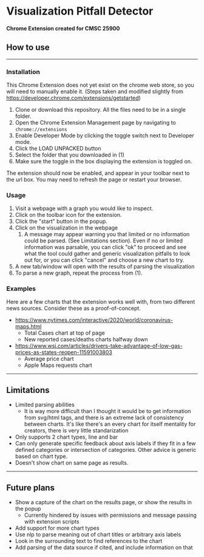 # Visualization Pitfall Detector
#### Chrome Extension created for CMSC 25900 

## How to use
---
### Installation 

This Chrome Extension does not yet exist on the chrome web store, so you will need to manually enable it. 
(Steps taken and modified slightly from https://developer.chrome.com/extensions/getstarted)

1. Clone or download this repository. All the files need to be in a single folder.
2. Open the Chrome Extension Management page by navigating to `chrome://extensions`
3. Enable Developer Mode by clicking the toggle switch next to Developer mode.
4. Click the LOAD UNPACKED button
5. Select the folder that you downloaded in (1)
6. Make sure the toggle in the box displaying the extension is toggled on.

The extension should now be enabled, and appear in your toolbar next to the url box. You may need to refresh the page or restart your browser. 

### Usage

1. Visit a webpage with a graph you would like to inspect.
2. Click on the toolbar icon for the extension. 
3. Click the "start" button in the popup.
4. Click on the visualization in the webpage
   1. A message may appear warning you that limited or no information could be parsed. (See Limitations section). Even if no or limited information was parsable, you can click "ok" to proceed and see what the tool could gather and generic visualization pitfalls to look out for, or you can click "cancel" and choose a new chart to try.
5. A new tab/window will open with the results of parsing the visualization
6. To parse a new graph, repeat the process from (1). 

### Examples
Here are a few charts that the extension works well with, from two different news sources. Consider these as a proof-of-concept. 
- https://www.nytimes.com/interactive/2020/world/coronavirus-maps.html 
  - Total Cases chart at top of page
  - New reported cases/deaths charts halfway down
- https://www.wsj.com/articles/drivers-take-advantage-of-low-gas-prices-as-states-reopen-11591003803
  - Average price chart
  - Apple Maps requests chart
---
## Limitations
- Limited parsing abilities
  - It is way more difficult than I thought it would be to get information from svg/html tags, and there is an extreme lack of consistency between charts. It's like there's an every chart for itself mentality for creators, there is very little standarization
- Only supports 2 chart types, line and bar
- Can only generate specific feedback about axis labels if they fit in a few defined categories or intersection of categories. Other advice is generic based on chart type. 
- Doesn't show chart on same page as results. 
  
---
## Future plans 
- Show a capture of the chart on the results page, or show the results in the popup
  - Currently hindered by issues with permissions and message passing with extension scripts
- Add support for more chart types
- Use nlp to parse meaning out of chart titles or arbitrary axis labels
- Look in the surrounding text to find references to the chart
- Add parsing of the data source if cited, and include information on that